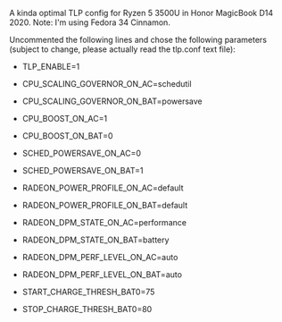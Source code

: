 A kinda optimal TLP config for Ryzen 5 3500U in Honor MagicBook D14 2020. Note: I'm using Fedora 34 Cinnamon.

Uncommented the following lines and chose the following parameters (subject to change, please actually read the tlp.conf text file):

* TLP_ENABLE=1

* CPU_SCALING_GOVERNOR_ON_AC=schedutil

* CPU_SCALING_GOVERNOR_ON_BAT=powersave

* CPU_BOOST_ON_AC=1

* CPU_BOOST_ON_BAT=0

* SCHED_POWERSAVE_ON_AC=0

* SCHED_POWERSAVE_ON_BAT=1

* RADEON_POWER_PROFILE_ON_AC=default

* RADEON_POWER_PROFILE_ON_BAT=default

* RADEON_DPM_STATE_ON_AC=performance

* RADEON_DPM_STATE_ON_BAT=battery

* RADEON_DPM_PERF_LEVEL_ON_AC=auto

* RADEON_DPM_PERF_LEVEL_ON_BAT=auto

* START_CHARGE_THRESH_BAT0=75

* STOP_CHARGE_THRESH_BAT0=80

